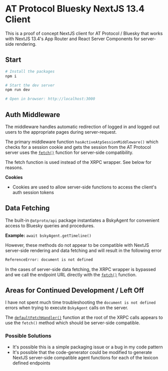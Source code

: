 # AT Protocol Bluesky NextJS 13.4 Client

This is a proof of concept NextJS client for AT Protocol / Bluesky that works with NextJS 13.4's App Router and React Server Components for server-side rendering.

## Start

```bash
# Install the packages
npm i

# Start the dev server
npm run dev

# Open in browser: http://localhost:3000
```

## Auth Middleware

The middleware handles automatic redirection of logged in and logged out users to the appropriate pages during server-request.

The primary middleware function `hasActiveAtpSessionMiddleware()` which checks for a session cookie and gets the session from the AT Protocol server uses the [`fetch()`](https://nextjs.org/docs/app/building-your-application/data-fetching/fetching) function for server-side compatibility.

The fetch function is used instead of the XRPC wrapper. See below for reasons.

**Cookies**

- Cookies are used to allow server-side functions to access the client's auth session tokens

## Data Fetching

The built-in `@atproto/api` package instantiates a BskyAgent for convenient access to Bluesky queries and procedures.

**Example:** `await bskyAgent.getTimeline()`

However, these methods do not appear to be compatible with NextJS server-side rendering and data fetching and will result in the following error

```bash
ReferenceError: document is not defined
```

In the cases of server-side data fetching, the XRPC wrapper is bypassed and we call the endpoint URL directly with the [`fetch()`](https://nextjs.org/docs/app/building-your-application/data-fetching/fetching) function.

## Areas for Continued Development / Left Off

I have not spent much time troubleshooting the `document is not defined` errors when trying to execute `BskyAgent` calls on the server.

The [`defaultFetchHandler()`](https://github.com/bluesky-social/atproto/blob/main/packages/xrpc/src/client.ts#L134) function at the root of the XRPC calls appears to use the `fetch()` method which should be server-side compatible.

### Possible Solutions

- It's possible this is a simple packaging issue or a bug in my code pattern
- It's possible that the code-generator could be modified to generate NextJS server-side compatible agent functions for each of the lexicon defined endpoints
